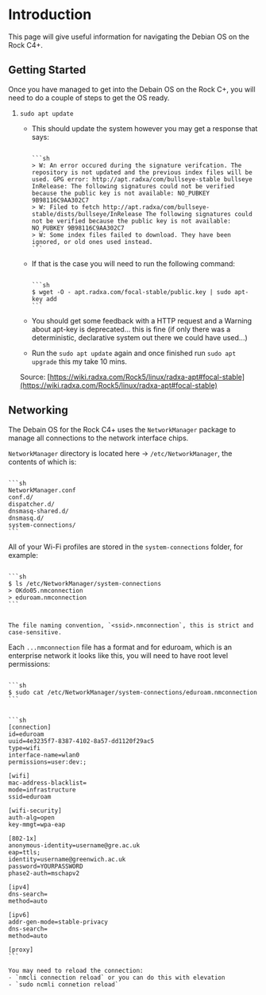 # Introduction

This page will give useful information for navigating the Debian OS on the Rock C4+.

## Getting Started

Once you have managed to get into the Debain OS on the Rock C+, you will need to do a couple of steps to get the OS ready.

1. `sudo apt update`
    - This should update the system however you may get a response that says:
        ~~~admonish errror

        ```sh
        > W: An error occured during the signature verifcation. The repository is not updated and the previous index files will be used. GPG error: http://apt.radxa/com/bullseye-stable bullseye InRelease: The following signatures could not be verified because the public key is not available: NO_PUBKEY 9B98116C9AA302C7
        > W: Filed to fetch http://apt.radxa/com/bullseye-stable/dists/bullseye/InRelease The following signatures could not be verified because the public key is not available: NO_PUBKEY 9B98116C9AA302C7
        > W: Some index files failed to download. They have been ignored, or old ones used instead.
        ```
        
        ~~~
    
    -  If that is the case you will need to run the following command:
    
        ~~~admonish terminal

        ```sh
        $ wget -O - apt.radxa.com/focal-stable/public.key | sudo apt-key add
        ```
        
        ~~~
    
    - You should get some feedback with a HTTP request and a Warning about apt-key is deprecated... this is fine (if only there was a deterministic, declarative system out there we could have used...)

    - Run the `sudo apt update` again and once finished run `sudo apt upgrade` this my take 10 mins.

    Source: [https://wiki.radxa.com/Rock5/linux/radxa-apt#focal-stable](https://wiki.radxa.com/Rock5/linux/radxa-apt#focal-stable)

## Networking

The Debain OS for the Rock C4+ uses the `NetworkManager` package to manage all connections to the network interface chips. 

`NetworkManager` directory is located here -> `/etc/NetworkManager`, the contents of which is:

~~~admonish terminal 

```sh
NetworkManager.conf
conf.d/
dispatcher.d/
dnsmasq-shared.d/
dnsmasq.d/
system-connections/
```

~~~

All of your Wi-Fi profiles are stored in the `system-connections` folder, for example:

~~~admonish terminal

```sh
$ ls /etc/NetworkManager/system-connections
> OKdo05.nmconnection
> eduroam.nmconnection
```

~~~

~~~admonish important

The file naming convention, `<ssid>.nmconnection`, this is strict and case-sensitive.

~~~

Each `...nmconnection` file has a format and for eduroam, which is an enterprise network it looks like this, you will need to have root level permissions:

~~~admonish terminal

```sh
$ sudo cat /etc/NetworkManager/system-connections/eduroam.nmconnection
```
~~~

~~~admonish output

```sh
[connection]
id=eduroam
uuid=4e3235f7-8387-4102-8a57-dd1120f29ac5
type=wifi
interface-name=wlan0
permissions=user:dev:;

[wifi]
mac-address-blacklist=
mode=infrastructure
ssid=eduroam

[wifi-security]
auth-alg=open
key-mmgt=wpa-eap

[802-1x]
anonymous-identity=username@gre.ac.uk
eap=ttls;
identity=username@greenwich.ac.uk
password=YOURPASSWORD
phase2-auth=mschapv2

[ipv4]
dns-search=
method=auto

[ipv6]
addr-gen-mode=stable-privacy
dns-search=
method=auto

[proxy]
```

~~~

~~~admonish important 
You may need to reload the connection:
- `nmcli connection reload` or you can do this with elevation
- `sudo ncmli connetion reload`

